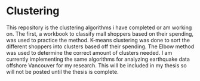 # Clustering
This repository is the clustering algorithms i have completed or am working on.
The first, a workbook to classify mall shoppers based on their spending, was used to practice the method.
K-means clustering was done to sort the different shoppers into clusters based off their spending. The Elbow method was used to determine the correct amount of clusters needed.
I am currently implementing the same algorithms for analyzing earthquake data offshore Vancouver for my research. This will be included in my thesis so will not be posted until the thesis is complete.

